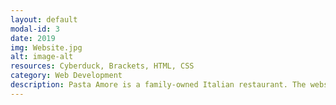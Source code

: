 ```yaml
---
layout: default
modal-id: 3
date: 2019
img: Website.jpg
alt: image-alt
resources: Cyberduck, Brackets, HTML, CSS
category: Web Development
description: Pasta Amore is a family-owned Italian restaurant. The website was created from scratch, using only HTML and CSS. I followed the design document provided and committed to the parameters. I researched other restaurants, created a wireframe of the website, and coded accordingly. <br> For more information and to see the code I used, follow the link here
---
```


